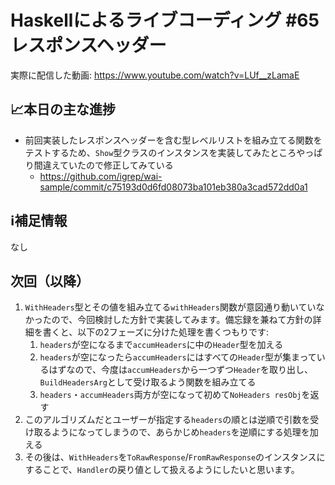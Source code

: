 # Haskellによるライブコーディング #65 レスポンスヘッダー

実際に配信した動画: <https://www.youtube.com/watch?v=LUf__zLamaE>

## 📈本日の主な進捗

- 前回実装したレスポンスヘッダーを含む型レベルリストを組み立てる関数をテストするため、`Show`型クラスのインスタンスを実装してみたところやっぱり間違えていたので修正してみている
    - <https://github.com/igrep/wai-sample/commit/c75193d0d6fd08073ba101eb380a3cad572dd0a1>

## ℹ️補足情報

なし

## 次回（以降）

1. `WithHeaders`型とその値を組み立てる`withHeaders`関数が意図通り動いていなかったので、今回検討した方針で実装してみます。備忘録を兼ねて方針の詳細を書くと、以下の2フェーズに分けた処理を書くつもりです:
    1. `headers`が空になるまで`accumHeaders`に中の`Header`型を加える
    1. `headers`が空になったら`accumHeaders`にはすべての`Header`型が集まっているはずなので、今度は`accumHeaders`から一つずつ`Header`を取り出し、`BuildHeadersArg`として受け取るよう関数を組み立てる
    1. `headers`・`accumHeaders`両方が空になって初めて`NoHeaders resObj`を返す
1. このアルゴリズムだとユーザーが指定する`headers`の順とは逆順で引数を受け取るようになってしまうので、あらかじめ`headers`を逆順にする処理を加える
1. その後は、`WithHeaders`を`ToRawResponse`/`FromRawResponse`のインスタンスにすることで、`Handler`の戻り値として扱えるようにしたいと思います。
